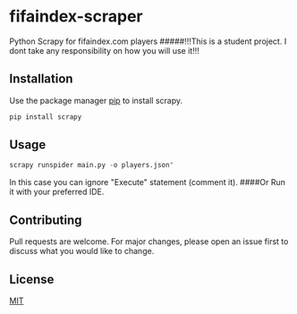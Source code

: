 # fifaindex-scraper

Python Scrapy for fifaindex.com players
#####!!!This is a student project. I dont take any responsibility on how you will use it!!!

## Installation

Use the package manager [pip](https://pip.pypa.io/en/stable/) to install scrapy.

```bash
pip install scrapy
```

## Usage

```python
scrapy runspider main.py -o players.json"
```
In this case you can ignore "Execute" statement (comment it).
####Or
Run it with your preferred IDE.

## Contributing
Pull requests are welcome. For major changes, please open an issue first to discuss what you would like to change.

## License
[MIT](https://choosealicense.com/licenses/mit/)

